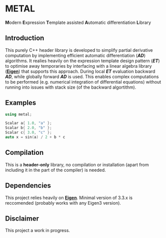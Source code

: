 # METAL
**M**odern **E**xpression **T**emplate assisted **A**utomatic differentiation **L**ibrary

## Introduction

This purely C++ header library is developed to simplify partial derivative computation by implementing efficient automatic differentiation (**_AD_**) algorithms. It realies heavily on the expression template design pattern (**_ET_**) to optimise away temporaries by interfacing with a linear algebra library ([**Eigen**](http://eigen.tuxfamily.org/)) that supports this approach. During local **_ET_** evaluation backward **_AD_**, while globally forward **_AD_** is used. This enables complex computations to be performed (e.g. numerical integration of differential equations) without running into issues with stack size (of the backward algortithm).

## Examples

```cpp
using metal;

Scalar a{ 1.0, "a" };
Scalar b{ 2.0, "b" };
Scalar c{ 3.0, "c" };
auto x = sin(a) / 2 + b * c
```

## Compilation

This is a **header-only** library, no compilation or installation (apart from including it in the part of the compiler) is needed.

## Dependencies

This project relies heavily on [**Eigen**](http://eigen.tuxfamily.org/). Minimal version of 3.3.x is reccomended (probably works with any Eigen3 version).

## Disclaimer

This project a work in progress.
